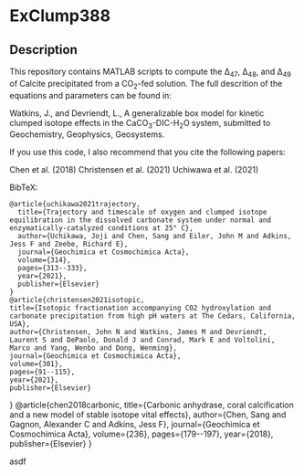# ExClump388

## Description

This repository contains MATLAB scripts to compute the Δ<sub>47</sub>, Δ<sub>48</sub>, and Δ<sub>49</sub> of Calcite precipitated from a CO<sub>2</sub>-fed solution. The full descrition of the equations and parameters can be found in:

Watkins, J., and Devriendt, L., A generalizable box model for kinetic clumped isotope effects in the CaCO<sub>3</sub>-DIC-H<sub>2</sub>O system, submitted to Geochemistry, Geophysics, Geosystems.



If you use this code, I also recommend that you cite the following papers:

Chen et al. (2018) 
Christensen et al. (2021)
Uchiwawa et al. (2021)

BibTeX:

	@article{uchikawa2021trajectory,
	  title={Trajectory and timescale of oxygen and clumped isotope equilibration in the dissolved carbonate system under normal and enzymatically-catalyzed conditions at 25° C},
	  author={Uchikawa, Joji and Chen, Sang and Eiler, John M and Adkins, Jess F and Zeebe, Richard E},
	  journal={Geochimica et Cosmochimica Acta},
	  volume={314},
	  pages={313--333},
	  year={2021},
	  publisher={Elsevier}
	}
	@article{christensen2021isotopic,
  	title={Isotopic fractionation accompanying CO2 hydroxylation and carbonate precipitation from high pH waters at The Cedars, California, USA},
  	author={Christensen, John N and Watkins, James M and Devriendt, Laurent S and DePaolo, Donald J and Conrad, Mark E and Voltolini, Marco and Yang, Wenbo and Dong, Wenming},
  	journal={Geochimica et Cosmochimica Acta},
  	volume={301},
  	pages={91--115},
  	year={2021},
  	publisher={Elsevier}
}
	@article{chen2018carbonic,
	  title={Carbonic anhydrase, coral calcification and a new model of stable isotope vital effects},
	  author={Chen, Sang and Gagnon, Alexander C and Adkins, Jess F},
	  journal={Geochimica et Cosmochimica Acta},
	  volume={236},
	  pages={179--197},
	  year={2018},
	  publisher={Elsevier}
}



asdf
